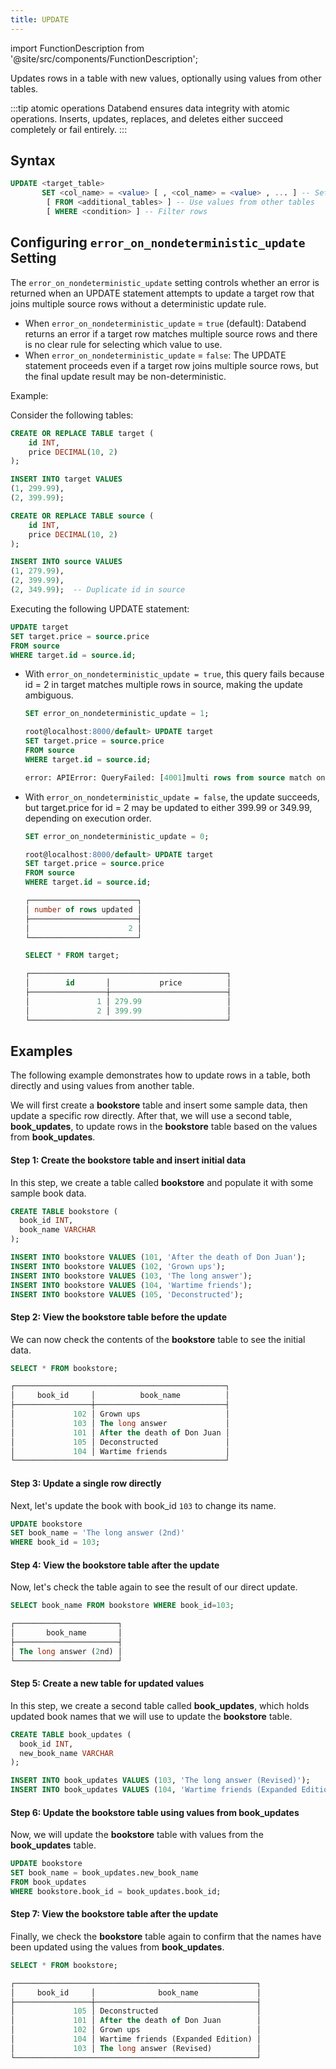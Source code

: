 ```yaml
---
title: UPDATE
---
```

import FunctionDescription from '@site/src/components/FunctionDescription';

<FunctionDescription description="Introduced or updated: v1.2.705"/>

Updates rows in a table with new values, optionally using values from other tables.

:::tip atomic operations
Databend ensures data integrity with atomic operations. Inserts, updates, replaces, and deletes either succeed completely or fail entirely.
:::

## Syntax

```sql
UPDATE <target_table>
       SET <col_name> = <value> [ , <col_name> = <value> , ... ] -- Set new values  
        [ FROM <additional_tables> ] -- Use values from other tables  
        [ WHERE <condition> ] -- Filter rows
```

## Configuring `error_on_nondeterministic_update` Setting

The `error_on_nondeterministic_update` setting controls whether an error is returned when an UPDATE statement attempts to update a target row that joins multiple source rows without a deterministic update rule.

- When `error_on_nondeterministic_update` = `true` (default): Databend returns an error if a target row matches multiple source rows and there is no clear rule for selecting which value to use.
- When `error_on_nondeterministic_update` = `false`: The UPDATE statement proceeds even if a target row joins multiple source rows, but the final update result may be non-deterministic.

Example:

Consider the following tables:

```sql
CREATE OR REPLACE TABLE target (
    id INT,
    price DECIMAL(10, 2)
);

INSERT INTO target VALUES
(1, 299.99),
(2, 399.99);

CREATE OR REPLACE TABLE source (
    id INT,
    price DECIMAL(10, 2)
);

INSERT INTO source VALUES
(1, 279.99),
(2, 399.99),
(2, 349.99);  -- Duplicate id in source
```

Executing the following UPDATE statement:

```sql
UPDATE target
SET target.price = source.price
FROM source
WHERE target.id = source.id;
```

- With `error_on_nondeterministic_update = true`, this query fails because id = 2 in target matches multiple rows in source, making the update ambiguous.

  ```sql
  SET error_on_nondeterministic_update = 1;

  root@localhost:8000/default> UPDATE target
  SET target.price = source.price
  FROM source
  WHERE target.id = source.id;

  error: APIError: QueryFailed: [4001]multi rows from source match one and the same row in the target_table multi times
  ```

- With `error_on_nondeterministic_update = false`, the update succeeds, but target.price for id = 2 may be updated to either 399.99 or 349.99, depending on execution order.

  ```sql
  SET error_on_nondeterministic_update = 0;

  root@localhost:8000/default> UPDATE target
  SET target.price = source.price
  FROM source
  WHERE target.id = source.id;

  ┌────────────────────────┐
  │ number of rows updated │
  ├────────────────────────┤
  │                      2 │
  └────────────────────────┘

  SELECT * FROM target;

  ┌────────────────────────────────────────────┐
  │        id       │           price          │
  ├─────────────────┼──────────────────────────┤
  │               1 │ 279.99                   │
  │               2 │ 399.99                   │
  └────────────────────────────────────────────┘
  ```



## Examples

The following example demonstrates how to update rows in a table, both directly and using values from another table. 

We will first create a **bookstore** table and insert some sample data, then update a specific row directly. After that, we will use a second table, **book_updates**, to update rows in the **bookstore** table based on the values from **book_updates**.

#### Step 1: Create the bookstore table and insert initial data

In this step, we create a table called **bookstore** and populate it with some sample book data.

```sql
CREATE TABLE bookstore (
  book_id INT,
  book_name VARCHAR
);

INSERT INTO bookstore VALUES (101, 'After the death of Don Juan');
INSERT INTO bookstore VALUES (102, 'Grown ups');
INSERT INTO bookstore VALUES (103, 'The long answer');
INSERT INTO bookstore VALUES (104, 'Wartime friends');
INSERT INTO bookstore VALUES (105, 'Deconstructed');
```

#### Step 2: View the bookstore table before the update

We can now check the contents of the **bookstore** table to see the initial data.

```sql
SELECT * FROM bookstore;

┌───────────────────────────────────────────────┐
│     book_id     │          book_name          │
├─────────────────┼─────────────────────────────┤
│             102 │ Grown ups                   │
│             103 │ The long answer             │
│             101 │ After the death of Don Juan │
│             105 │ Deconstructed               │
│             104 │ Wartime friends             │
└───────────────────────────────────────────────┘
```

#### Step 3: Update a single row directly

Next, let's update the book with book_id `103` to change its name.

```sql
UPDATE bookstore 
SET book_name = 'The long answer (2nd)' 
WHERE book_id = 103;
```

#### Step 4: View the bookstore table after the update

Now, let's check the table again to see the result of our direct update.

```sql
SELECT book_name FROM bookstore WHERE book_id=103;

┌───────────────────────┐
│       book_name       │
├───────────────────────┤
│ The long answer (2nd) │
└───────────────────────┘
```

#### Step 5: Create a new table for updated values

In this step, we create a second table called **book_updates**, which holds updated book names that we will use to update the **bookstore** table.

```sql
CREATE TABLE book_updates (
  book_id INT,
  new_book_name VARCHAR
);

INSERT INTO book_updates VALUES (103, 'The long answer (Revised)');
INSERT INTO book_updates VALUES (104, 'Wartime friends (Expanded Edition)');
```

#### Step 6: Update the bookstore table using values from book_updates

Now, we will update the **bookstore** table with values from the **book_updates** table.

```sql
UPDATE bookstore
SET book_name = book_updates.new_book_name
FROM book_updates
WHERE bookstore.book_id = book_updates.book_id;
```

#### Step 7: View the bookstore table after the update

Finally, we check the **bookstore** table again to confirm that the names have been updated using the values from **book_updates**.

```sql
SELECT * FROM bookstore;

┌──────────────────────────────────────────────────────┐
│     book_id     │              book_name             │
├─────────────────┼────────────────────────────────────┤
│             105 │ Deconstructed                      │
│             101 │ After the death of Don Juan        │
│             102 │ Grown ups                          │
│             104 │ Wartime friends (Expanded Edition) │
│             103 │ The long answer (Revised)          │
└──────────────────────────────────────────────────────┘
```